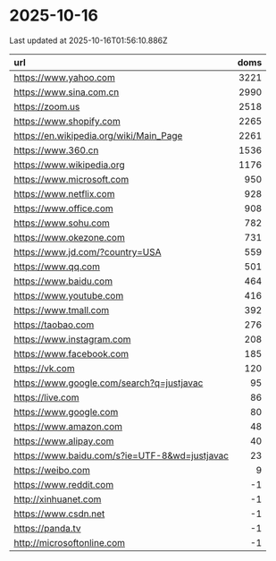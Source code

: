 # 2025-10-16

<!-- BEGIN -->
Last updated at 2025-10-16T01:56:10.886Z

url | doms
:- | -:
https://www.yahoo.com | 3221
https://www.sina.com.cn | 2990
https://zoom.us | 2518
https://www.shopify.com | 2265
https://en.wikipedia.org/wiki/Main_Page | 2261
https://www.360.cn | 1536
https://www.wikipedia.org | 1176
https://www.microsoft.com | 950
https://www.netflix.com | 928
https://www.office.com | 908
https://www.sohu.com | 782
https://www.okezone.com | 731
https://www.jd.com/?country=USA | 559
https://www.qq.com | 501
https://www.baidu.com | 464
https://www.youtube.com | 416
https://www.tmall.com | 392
https://taobao.com | 276
https://www.instagram.com | 208
https://www.facebook.com | 185
https://vk.com | 120
https://www.google.com/search?q=justjavac | 95
https://live.com | 86
https://www.google.com | 80
https://www.amazon.com | 48
https://www.alipay.com | 40
https://www.baidu.com/s?ie=UTF-8&wd=justjavac | 23
https://weibo.com | 9
https://www.reddit.com | -1
http://xinhuanet.com | -1
https://www.csdn.net | -1
https://panda.tv | -1
http://microsoftonline.com | -1
<!-- END -->
